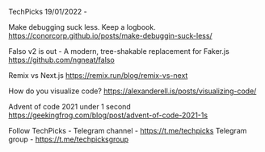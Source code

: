 TechPicks 19/01/2022 -

Make debugging suck less. Keep a logbook.
https://conorcorp.github.io/posts/make-debuggin-suck-less/

Falso v2 is out - A modern, tree-shakable replacement for Faker.js
https://github.com/ngneat/falso

Remix vs Next.js
https://remix.run/blog/remix-vs-next

How do you visualize code?
https://alexanderell.is/posts/visualizing-code/

Advent of code 2021 under 1 second
https://geekingfrog.com/blog/post/advent-of-code-2021-1s

Follow TechPicks -
Telegram channel - https://t.me/techpicks
Telegram group - https://t.me/techpicksgroup